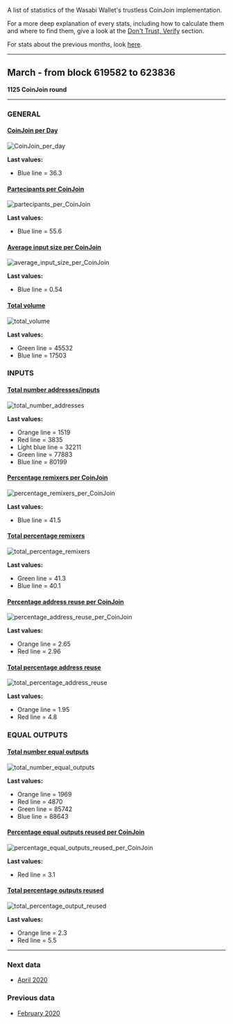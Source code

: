 A list of statistics of the Wasabi Wallet's trustless CoinJoin implementation.

For a more deep explanation of every stats, including how to calculate them and where to find them, give a look at the [Don't Trust, Verify](/Dont_Trust_Verify.md) section.

For stats about the previous months, look [here](/months_list.md).

---

## March - from block 619582 to 623836
**1125 CoinJoin round**

---

### GENERAL

#### [CoinJoin per Day](Dont_Trust_Verify.md#coinjoin-per-day)
![CoinJoin_per_day](CoinJoin_per_day.png)

**Last values:**

* Blue line = 36.3

#### [Partecipants per CoinJoin](Dont_Trust_Verify.md#partecipants-per-coinjoin)
![partecipants_per_CoinJoin](partecipants_per_CoinJoin.png)

**Last values:**

* Blue line = 55.6

#### [Average input size per CoinJoin](Dont_Trust_Verify.md#average-input-size-per-coinjoin)
![average_input_size_per_CoinJoin](average_input_size_per_CoinJoin.png)

**Last values:**

* Blue line = 0.54

#### [Total volume](Dont_Trust_Verify.md#total-volume)
![total_volume](total_volume.png)

**Last values:**

* Green line = 45532
* Blue line = 17503

### INPUTS

#### [Total number addresses/inputs](Dont_Trust_Verify.md#total-number-of-addresses)
![total_number_addresses](total_number_addresses.png)

**Last values:**

* Orange line = 1519
* Red line = 3835
* Light blue line = 32211
* Green line = 77883
* Blue line = 80199

#### [Percentage remixers per CoinJoin](Dont_Trust_Verify.md#percentage-remixers-per-coinjoin)
![percentage_remixers_per_CoinJoin](percentage_remixers_per_CoinJoin.png)

**Last values:**

* Blue line = 41.5

#### [Total percentage remixers](Dont_Trust_Verify.md#total-percentage-remixers)
![total_percentage_remixers](total_percentage_remixers.png)

**Last values:**

* Green line = 41.3
* Blue line = 40.1

#### [Percentage address reuse per CoinJoin](Dont_Trust_Verify.md#percentage-address-reuse-per-coinjoin)
![percentage_address_reuse_per_CoinJoin](percentage_address_reuse_per_CoinJoin.png)

**Last values:**

* Orange line = 2.65
* Red line = 2.96

#### [Total percentage address reuse](Dont_Trust_Verify.md#total-percentage-address-reuse)
![total_percentage_address_reuse](total_percentage_address_reuse.png)

**Last values:**

* Orange line = 1.95
* Red line = 4.8

### EQUAL OUTPUTS

#### [Total number equal outputs](Dont_Trust_Verify.md#total-number-equal-outputs)
![total_number_equal_outputs](total_number_equal_output_reused.png)

**Last values:**

* Orange line = 1969
* Red line = 4870
* Green line = 85742
* Blue line = 88643

#### [Percentage equal outputs reused per CoinJoin](Dont_Trust_Verify.md#percentage-equal-outputs-reused-per-coinjoin)
![percentage_equal_outputs_reused_per_CoinJoin](percentage_equal_outputs_reused_per_CoinJoin.png)

**Last values:**

* Red line = 3.1

#### [Total percentage outputs reused](Dont_Trust_Verify.md#total-percentage-equal-outputs-reused)
![total_percentage_output_reused](total_percentage_outputs_reused.png)

**Last values:**

* Orange line = 2.3
* Red line = 5.5

---
### Next data

* [April 2020](/2020/April/README.md)

### Previous data

* [February 2020](/2020/February/README.md)

